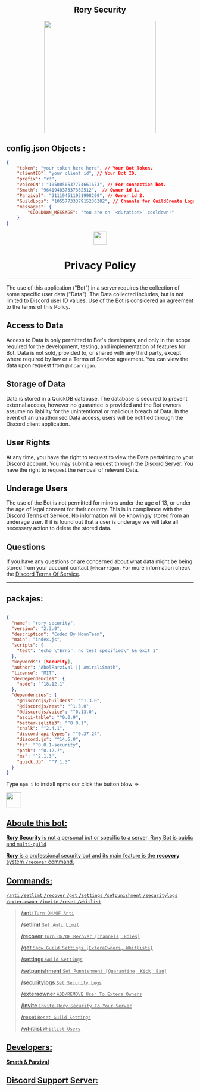 <div align="center">
<h2>Rory Security</h2>
<img src="https://cdn.discordapp.com/attachments/931125155621666836/1075110937872314460/Logo_4.png" width="300" height="300" />
</div>
<h2>config.json Objects :</h2>

```json
{
	"token": "your token here here", // Your Bot Token.
	"clientID": "your client id", // Your Bot ID.
	"prefix": "r!",
	"voiceCN": "1050050537774661673", // For connection bot.
	"Smath": "964194837337362512",  // Owner id 1.
	"Parzival": "311194511931998209", // Owner id 2.
	"GuildLogs": "1055773337915236382", // Channle for GuildCreate Logs.
	"messages": {
		"COOLDOWN_MESSAGE": "You are on `<duration>` cooldown!"
	}
}
```
<div align="center">
<img src="https://cdn.discordapp.com/attachments/931125155621666836/1067764078170345522/crown.png" width="35" height="35" />
<h1>Privacy Policy</h1></div>

------

The use of this application ("Bot") in a server requires the collection of some specific user data ("Data"). The Data collected includes, but is not limited to Discord user ID values. Use of the Bot is considered an agreement to the terms of this Policy. 

## Access to Data

Access to Data is only permitted to Bot's developers, and only in the scope required for the development, testing, and implementation of features for Bot. Data is not sold, provided to, or shared with any third party, except where required by law or a Terms of Service agreement. You can view the data upon request from `@nhcarrigan`.

## Storage of Data

Data is stored in a QuickDB database. The database is secured to prevent external access, however no guarantee is provided and the Bot owners assume no liability for the unintentional or malicious breach of Data. In the event of an unauthorised Data access, users will be notified through the Discord client application.

## User Rights

At any time, you have the right to request to view the Data pertaining to your Discord account. You may submit a request through the [Discord Server](http://chat.nhcarrigan.com). You have the right to request the removal of relevant Data.

## Underage Users

The use of the Bot is not permitted for minors under the age of 13, or under the age of legal consent for their country. This is in compliance with the [Discord Terms of Service](https://discord.gg/moonteam). No information will be knowingly stored from an underage user. If it is found out that a user is underage we will take all necessary action to delete the stored data.

## Questions

If you have any questions or are concerned about what data might be being stored from your account contact `@nhcarrigan`. For more information check the [Discord Terms Of Service](https://discord.com/terms).

----

## packajes: 

```json

{
  "name": "rory-security",
  "version": "2.3.0",
  "description": "Coded By MoonTeam",
  "main": "index.js",
  "scripts": {
    "test": "echo \"Error: no test specified\" && exit 1"
  },
  "keywords": [Security],
  "author": "AbolParzival || AmiraliSmath",
  "license": "MIT",
  "devDependencies": {
    "node": "^18.12.1"
  },
  "dependencies": {
    "@discordjs/builders": "^1.3.0",
    "@discordjs/rest": "^1.3.0",
    "@discordjs/voice": "^0.13.0",
    "ascii-table": "^0.0.9",
    "better-sqlite3": "^8.0.1",
    "chalk": "^2.4.1",
    "discord-api-types": "^0.37.24",
    "discord.js": "^14.6.0",
    "fs": "^0.0.1-security",
    "path": "^0.12.7",
    "ms": "^2.1.3",
    "quick.db": "^7.1.3"
  }
}

```


Type `npm i` to install npms our click the button blow => 

<a href="https://www.npmjs.com/"><img src="https://cdn.discordapp.com/attachments/1049406847314042930/1075568981156577360/git-1.png" width="40" height="40" />

## Aboute this bot:

**Rory Security** is not a personal bot or specific to a server, Rory Bot is public and `multi-guild`

**Rory** is a professional security bot and its main feature is the **recovery** system `/recover` command.

## Commands:

`/anti` `/setlimt` `/recover` `/get` `/settings` `/setpunishment` `/securitylogs` `/exteraowner` `/invite` `/reset` `/whitlist`

> **/anti** `Turn ON/OF Anti`
> 	
> **/setlimt** `Set Anti Limit`
> 	
> **/recover** `Turn ON/OF Recover [Channels, Roles]`
> 	
> **/get** `Show Guild Settings [ExteraOwners, Whitlists]`
> 	
> **/settings** `Guild Settings`
> 	
> **/setpunishment** `Set Punnishment [Quarantine, Kick, Ban]`
> 	
> **/securitylogs** `Set Security Logs`
> 	
> **/exteraowner** `ADD/REMOVE User To Extera Owners`
> 	
> **/invite** `Invite Rory Security To Your Server`
> 
> **/reset** `Reset Guild Settings`
> 
> **/whitlist** `Whitlist Users`

## __Developers__:
__Smath & Parzival__
## Discord Support Server:
